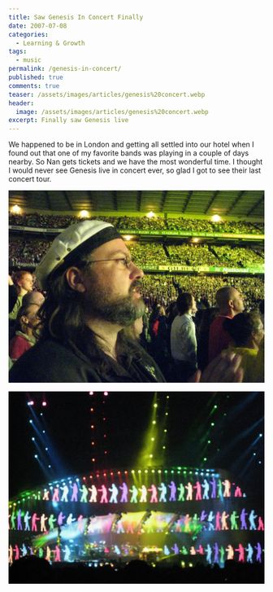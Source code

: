 ```yaml
---
title: Saw Genesis In Concert Finally
date: 2007-07-08
categories:
  - Learning & Growth
tags:
  - music
permalink: /genesis-in-concert/
published: true
comments: true
teaser: /assets/images/articles/genesis%20concert.webp
header:
  image: /assets/images/articles/genesis%20concert.webp
excerpt: Finally saw Genesis live
---
```

We happened to be in London and getting all settled into our hotel when I found out that one of my favorite bands was playing in a couple of days nearby. So Nan gets tickets and we have the most wonderful time. I thought I would never see Genesis live in concert ever, so glad I got to see their last concert tour.

![](/assets/images/articles/genesis%20concert%202.webp)

![](/assets/images/articles/genesis%20concert.webp)